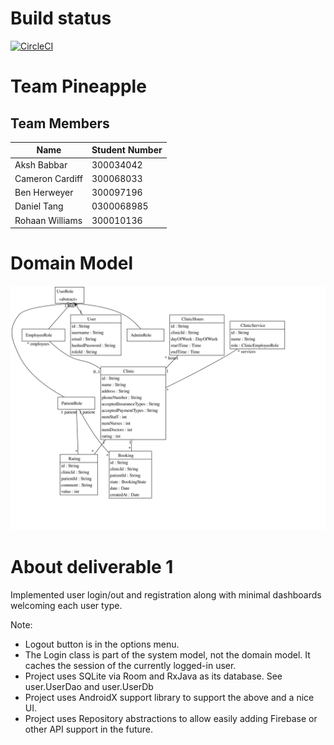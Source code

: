# Build status

[![CircleCI](https://circleci.com/gh/professor-forward/project-team-pineapple/tree/f%2Fdeliverable02.svg?style=svg&circle-token=a721d42ee48ce18a4640660f0845dab2adfaed56)](https://circleci.com/gh/professor-forward/project-team-pineapple/tree/f%2Fdeliverable02)

# Team Pineapple

## Team Members

| Name | Student Number |
| - | - |
| Aksh Babbar | 300034042 |
| Cameron Cardiff |300068033|
| Ben Herweyer | 300097196 |
| Daniel Tang | 0300068985 |
| Rohaan Williams | 300010136 |

# Domain Model

![](assets/classDiagram.svg)

# About deliverable 1

Implemented user login/out and registration along with minimal dashboards welcoming each user type.

Note:
- Logout button is in the options menu.
- The Login class is part of the system model, not the domain model. It caches the session of the currently logged-in user.
- Project uses SQLite via Room and RxJava as its database. See user.UserDao and user.UserDb
- Project uses AndroidX support library to support the above and a nice UI.
- Project uses Repository abstractions to allow easily adding Firebase or other API support in the future.
